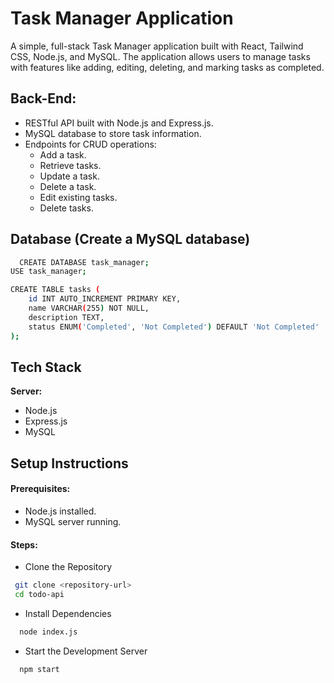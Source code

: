 # Task Manager Application

A simple, full-stack Task Manager application built with React, Tailwind CSS, Node.js, and MySQL. The application allows users to manage tasks with features like adding, editing, deleting, and marking tasks as completed.

## Back-End:

- RESTful API built with Node.js and Express.js.
- MySQL database to store task information.
- Endpoints for CRUD operations:
  - Add a task.
  - Retrieve tasks.
  - Update a task.
  - Delete a task.
  - Edit existing tasks.
  - Delete tasks.

## Database (Create a MySQL database)

```bash
  CREATE DATABASE task_manager;
USE task_manager;

CREATE TABLE tasks (
    id INT AUTO_INCREMENT PRIMARY KEY,
    name VARCHAR(255) NOT NULL,
    description TEXT,
    status ENUM('Completed', 'Not Completed') DEFAULT 'Not Completed'
);
```

## Tech Stack

**Server:**

- Node.js
- Express.js
- MySQL

## Setup Instructions

#### Prerequisites:

- Node.js installed.
- MySQL server running.

#### Steps:

- Clone the Repository

```bash
 git clone <repository-url>
 cd todo-api

```

- Install Dependencies

```bash
  node index.js
```

- Start the Development Server

```bash
  npm start
```
